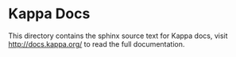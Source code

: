 # Kappa Docs

This directory contains the sphinx source text for Kappa docs, visit
http://docs.kappa.org/ to read the full documentation.

